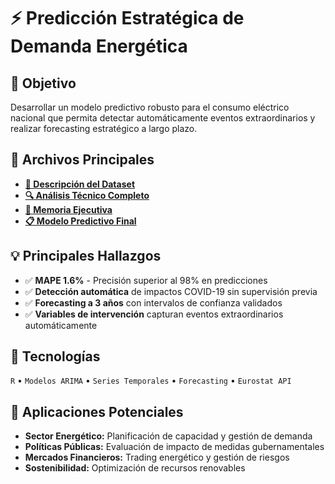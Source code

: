 # ⚡ Predicción Estratégica de Demanda Energética

## 🎯 Objetivo
Desarrollar un modelo predictivo robusto para el consumo eléctrico nacional que permita detectar automáticamente eventos extraordinarios y realizar forecasting estratégico a largo plazo.

## 📂 Archivos Principales
- **[💾 Descripción del Dataset](./data/README.md)**
- **[🔍 Análisis Técnico Completo](./code/analisis_arima.pdf)**
- **[💼 Memoria Ejecutiva](./output/memoria_ejecutiva.md)**
- **[📋 Modelo Predictivo Final](./output/modelo_arima_final.R)**

## 💡 Principales Hallazgos
- ✅ **MAPE 1.6%** - Precisión superior al 98% en predicciones
- ✅ **Detección automática** de impactos COVID-19 sin supervisión previa
- ✅ **Forecasting a 3 años** con intervalos de confianza validados
- ✅ **Variables de intervención** capturan eventos extraordinarios automáticamente

## 🔧 Tecnologías
`R` • `Modelos ARIMA` • `Series Temporales` • `Forecasting` • `Eurostat API`

## 🔗 Aplicaciones Potenciales
- **Sector Energético:** Planificación de capacidad y gestión de demanda
- **Políticas Públicas:** Evaluación de impacto de medidas gubernamentales  
- **Mercados Financieros:** Trading energético y gestión de riesgos
- **Sostenibilidad:** Optimización de recursos renovables
